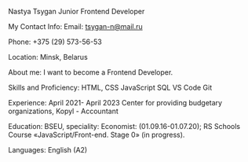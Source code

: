 Nastya Tsygan
Junior Frontend Developer

My Contact Info:
Email: tsygan-n@mail.ru

Phone: +375 (29) 573-56-53

Location: Minsk, Belarus

About me:
I want to become a Frontend Developer.

Skills and Proficiency:
HTML, CSS
JavaScript
SQL
VS Code
Git


Experience:
April 2021- April 2023
Center for providing budgetary organizations, Kopyl - Accountant


Education:
BSEU, speciality: Economist: (01.09.16-01.07.20);
RS Schools Course «JavaScript/Front-end. Stage 0» (in progress).

Languages:
English (A2)